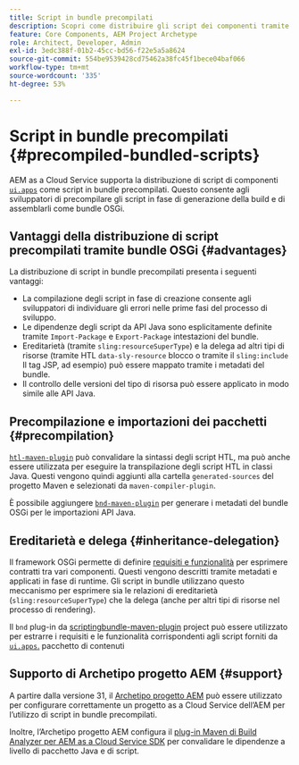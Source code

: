 ```yaml
---
title: Script in bundle precompilati
description: Scopri come distribuire gli script dei componenti tramite bundle OSGi in Adobe Experience Manager Cloud Service.
feature: Core Components, AEM Project Archetype
role: Architect, Developer, Admin
exl-id: 3edc388f-01b2-45cc-bd56-f22e5a5a8624
source-git-commit: 554be9539428cd75462a38fc45f1bece04baf066
workflow-type: tm+mt
source-wordcount: '335'
ht-degree: 53%

---
```



# Script in bundle precompilati {#precompiled-bundled-scripts}

AEM as a Cloud Service supporta la distribuzione di script di componenti [`ui.apps`](https://experienceleague.adobe.com/docs/experience-manager-cloud-service/implementing/developing/aem-project-content-package-structure.html?lang=it#code-packages-%2F-osgi-bundles) come script in bundle precompilati. Questo consente agli sviluppatori di precompilare gli script in fase di generazione della build e di assemblarli come bundle OSGi.

## Vantaggi della distribuzione di script precompilati tramite bundle OSGi {#advantages}

La distribuzione di script in bundle precompilati presenta i seguenti vantaggi:

+ La compilazione degli script in fase di creazione consente agli sviluppatori di individuare gli errori nelle prime fasi del processo di sviluppo.
+ Le dipendenze degli script da API Java sono esplicitamente definite tramite `Import-Package` e `Export-Package` intestazioni del bundle.
+ Ereditarietà (tramite `sling:resourceSuperType`) e la delega ad altri tipi di risorse (tramite HTL `data-sly-resource` blocco o tramite il `sling:include` Il tag JSP, ad esempio) può essere mappato tramite i metadati del bundle.
+ Il controllo delle versioni del tipo di risorsa può essere applicato in modo simile alle API Java.

## Precompilazione e importazioni dei pacchetti {#precompilation}

[`htl-maven-plugin`](https://sling.apache.org/components/htl-maven-plugin/index.html) può convalidare la sintassi degli script HTL, ma può anche essere utilizzata per eseguire la transpilazione degli script HTL in classi Java. Questi vengono quindi aggiunti alla cartella `generated-sources` del progetto Maven e selezionati da `maven-compiler-plugin`.

È possibile aggiungere [`bnd-maven-plugin`](https://github.com/bndtools/bnd/tree/master/maven/bnd-maven-plugin) per generare i metadati del bundle OSGi per le importazioni API Java.

## Ereditarietà e delega {#inheritance-delegation}

Il framework OSGi permette di definire [requisiti e funzionalità](https://docs.osgi.org/specification/osgi.core/7.0.0/framework.module.html#framework.module.dependencies) per esprimere contratti tra vari componenti. Questi vengono descritti tramite metadati e applicati in fase di runtime. Gli script in bundle utilizzano questo meccanismo per esprimere sia le relazioni di ereditarietà (`sling:resourceSuperType`) che la delega (anche per altri tipi di risorse nel processo di rendering).

Il `bnd` plug-in da [scriptingbundle-maven-plugin](https://sling.apache.org/components/scriptingbundle-maven-plugin/bnd.html) project può essere utilizzato per estrarre i requisiti e le funzionalità corrispondenti agli script forniti da [`ui.apps`.](https://experienceleague.adobe.com/docs/experience-manager-cloud-service/implementing/developing/aem-project-content-package-structure.html?lang=it#code-packages-%2F-osgi-bundles) pacchetto di contenuti

## Supporto di Archetipo progetto AEM {#support}

A partire dalla versione 31, il [Archetipo progetto AEM](https://experienceleague.adobe.com/docs/experience-manager-core-components/using/developing/archetype/using.html?lang=it) può essere utilizzato per configurare correttamente un progetto as a Cloud Service dell’AEM per l’utilizzo di script in bundle precompilati.

Inoltre, l’Archetipo progetto AEM configura il [plug-in Maven di Build Analyzer per AEM as a Cloud Service SDK](/help/developing/archetype/build-analyzer-maven-plugin.md) per convalidare le dipendenze a livello di pacchetto Java e di script.
